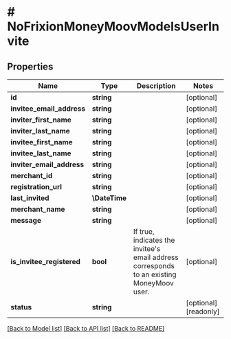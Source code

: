 # # NoFrixionMoneyMoovModelsUserInvite

## Properties

Name | Type | Description | Notes
------------ | ------------- | ------------- | -------------
**id** | **string** |  | [optional]
**invitee_email_address** | **string** |  | [optional]
**inviter_first_name** | **string** |  | [optional]
**inviter_last_name** | **string** |  | [optional]
**invitee_first_name** | **string** |  | [optional]
**invitee_last_name** | **string** |  | [optional]
**inviter_email_address** | **string** |  | [optional]
**merchant_id** | **string** |  | [optional]
**registration_url** | **string** |  | [optional]
**last_invited** | **\DateTime** |  | [optional]
**merchant_name** | **string** |  | [optional]
**message** | **string** |  | [optional]
**is_invitee_registered** | **bool** | If true, indicates the invitee&#39;s email address corresponds to an existing MoneyMoov user. | [optional]
**status** | **string** |  | [optional] [readonly]

[[Back to Model list]](../../README.md#models) [[Back to API list]](../../README.md#endpoints) [[Back to README]](../../README.md)
